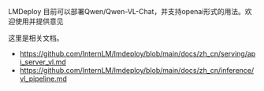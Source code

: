 LMDeploy 目前可以部署Qwen/Qwen-VL-Chat，并支持openai形式的用法。欢迎使用并提供意见

这里是相关文档。
- https://github.com/InternLM/lmdeploy/blob/main/docs/zh_cn/serving/api_server_vl.md
- https://github.com/InternLM/lmdeploy/blob/main/docs/zh_cn/inference/vl_pipeline.md